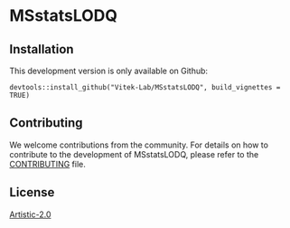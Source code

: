 # MSstatsLODQ

## Installation 

This development version is only available on Github:

```
devtools::install_github("Vitek-Lab/MSstatsLODQ", build_vignettes = TRUE)
```

## Contributing

We welcome contributions from the community. For details on how to contribute to the
development of MSstatsLODQ, please refer to the [CONTRIBUTING](https://github.com/Vitek-Lab/MSstatsLODQ/blob/master/.github/CONTRIBUTING.md) file.

## License

[Artistic-2.0](https://opensource.org/licenses/Artistic-2.0)
